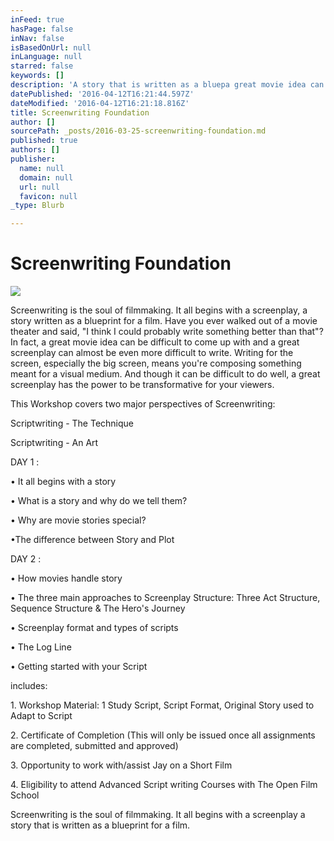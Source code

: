 ```yaml
---
inFeed: true
hasPage: false
inNav: false
isBasedOnUrl: null
inLanguage: null
starred: false
keywords: []
description: 'A story that is written as a bluepa great movie idea can be difficult to come up with and a great screenplay can almost be even more difficult to write. Writing for the screen, especially the big screen, means you’re composing something meant for a visual medium. And though it can be difficult to do well, a great screenplay has the power to be transformative for your viewers. '
datePublished: '2016-04-12T16:21:44.597Z'
dateModified: '2016-04-12T16:21:18.816Z'
title: Screenwriting Foundation
author: []
sourcePath: _posts/2016-03-25-screenwriting-foundation.md
published: true
authors: []
publisher:
  name: null
  domain: null
  url: null
  favicon: null
_type: Blurb

---
```

# Screenwriting Foundation
![](https://the-grid-user-content.s3-us-west-2.amazonaws.com/f1292191-b6ef-4455-b26f-32c13de708e4.png)

Screenwriting is the soul of filmmaking. It all begins with a screenplay, a story written as a blueprint for a film. Have you ever walked out of a movie theater and said, "I think I could probably write something better than that"? In fact, a great movie idea can be difficult to come up with and a great screenplay can almost be even more difficult to write. Writing for the screen, especially the big screen, means you're composing something meant for a visual medium. And though it can be difficult to do well, a great screenplay has the power to be transformative for your viewers. 

This Workshop covers two major perspectives of Screenwriting: 

Scriptwriting - The Technique 

Scriptwriting - An Art

DAY 1 :

• It all begins with a story

• What is a story and why do we tell them?  

• Why are movie stories special?

•The difference between Story and Plot

DAY 2 :

• How movies handle story

• The three main approaches to Screenplay Structure:  Three Act Structure, Sequence Structure & The Hero's Journey

• Screenplay format and types of scripts

• The Log Line

• Getting started with your Script

includes: 

1\. Workshop Material: 1 Study Script, Script Format, Original Story used to Adapt to Script

2\. Certificate of Completion (This will only be issued once all assignments are completed, submitted and approved) 

3\. Opportunity to work with/assist Jay on a Short Film 

4\. Eligibility to attend Advanced Script writing Courses with The Open Film School

Screenwriting is the soul of filmmaking. It all begins with a screenplay a story that is written as a blueprint for a film.